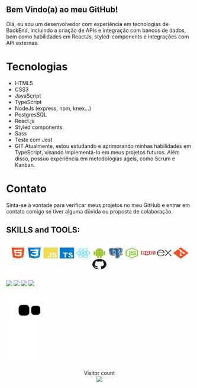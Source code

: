 ## Bem Vindo(a) ao meu GitHub!
Olá, eu sou um desenvolvedor com experiência em tecnologias de BackEnd, incluindo a criação de APIs e integração com bancos de dados, bem como habilidades em ReactJs, styled-components e integrações com API externas.
# Tecnologias #
 - HTML5
 - CSS3
 - JavaScript
 - TypeScript
 - NodeJs (express, npm, knex...)
 - PostgresSQL
 - React.js
 - Styled components
 - Sass
 - Teste com Jest
 - GIT
 Atualmente, estou estudando e aprimorando minhas habilidades em TypeScript, visando implementá-lo em meus projetos futuros. Além disso,
 possuo experiência em metodologias ágeis, como Scrum e Kanban.
# Contato #
 Sinta-se à vontade para verificar meus projetos no meu GitHub e entrar em contato comigo se tiver alguma dúvida ou proposta de colaboração.

## SKILLS and TOOLS:
<div style="display: inline_block" align="center"><br>
  <img align="center" alt="Jonas-HTML" height="30" width="40" src="https://raw.githubusercontent.com/devicons/devicon/master/icons/html5/html5-original.svg">
  <img align="center" alt="Jonas-CSS" height="30" width="40" src="https://raw.githubusercontent.com/devicons/devicon/master/icons/css3/css3-original.svg">
  <img align="center" alt="Jonas-Js" height="30" width="40" src="https://raw.githubusercontent.com/devicons/devicon/master/icons/javascript/javascript-plain.svg">
  <img align="center" alt="Jonas-Js" height="30" width="40" src="https://github.com/devicons/devicon/blob/master/icons/typescript/typescript-original.svg">
  <img align="center" alt="Jonas-React" height="30" width="40" src="https://raw.githubusercontent.com/devicons/devicon/master/icons/react/react-original.svg">
  <img align="center" alt="Jonas-sql" height="30" width="40" src="https://github.com/devicons/devicon/blob/master/icons/android/android-original.svg">
  <img align="center" alt="Jonas-sql" height="30" width="40" src="https://github.com/devicons/devicon/blob/master/icons/postgresql/postgresql-original.svg">
  <img align="center" alt="Jonas-sql" height="30" width="40" src="https://github.com/devicons/devicon/blob/master/icons/nodejs/nodejs-original.svg">
  <img align="center" alt="Jonas-sql" height="30" width="40" src="https://github.com/devicons/devicon/blob/master/icons/npm/npm-original-wordmark.svg">
  <img align="center" alt="Jonas-sql" height="30" width="40" src="https://github.com/devicons/devicon/blob/master/icons/express/express-original.svg">
  <img align="center" alt="Jonas-sql" height="30" width="40" src="https://github.com/devicons/devicon/blob/master/icons/git/git-original.svg">
  <img align="center" alt="Jonas-sql" height="30" width="40" color="#FFF" src="https://github.com/devicons/devicon/blob/master/icons/github/github-original.svg">
</div>
  
##
  
<div align="left"> 
  <a href="https://www.instagram.com/iam_jonasneto" target="_blank"><img src="https://img.shields.io/badge/-INSTAGRAM-blueviolet" target="_blank"></a> 
  <a href = "mailto:contatojonas.gastro91@gmail.com"><img src="https://img.shields.io/badge/-GMAIL-red" target="_blank"></a>
  <a href="https://www.linkedin.com/in/jonas-adelino-neto-168830179" target="_blank"><img src="https://img.shields.io/badge/-LINKEDIN-informational" target="_blank"></a> 
  <a href="https://webpagejonas.netlify.app/" target="_blank"><img src="https://img.shields.io/badge/-MY_PERSONAL_PAGE-yellowgreen" target="_blank"></a>
    
  
  ![Snake animation](https://github.com/adelinoJonas/adelinoJonas/blob/output/github-contribution-grid-snake.svg)
  
   
  <p align="center"> 
    Visitor count<br>
    <img src="https://profile-counter.glitch.me/adelinojonas/count.svg" />
  </p>
 
</div>
